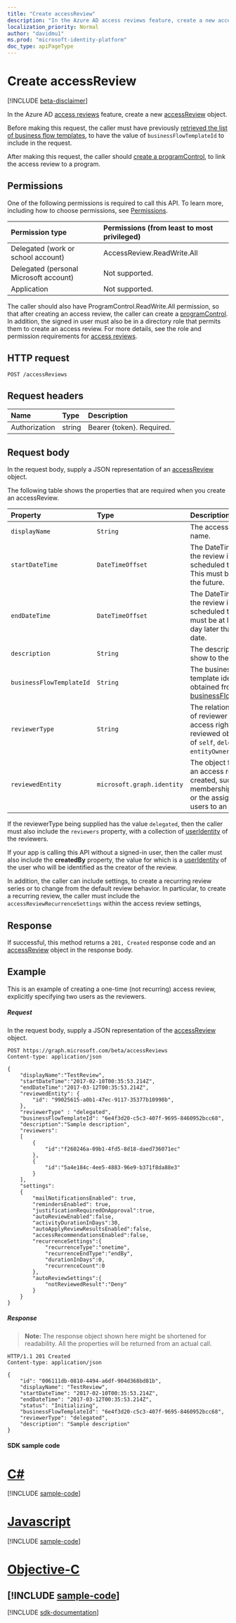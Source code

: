 ```yaml
---
title: "Create accessReview"
description: "In the Azure AD access reviews feature, create a new accessReview object."
localization_priority: Normal
author: "davidmu1"
ms.prod: "microsoft-identity-platform"
doc_type: apiPageType
---
```


# Create accessReview

[!INCLUDE [beta-disclaimer](../../includes/beta-disclaimer.md)]

In the Azure AD [access reviews](../resources/accessreviews-root.md) feature, create a new [accessReview](../resources/accessreview.md) object.

Before making this request, the caller must have previously [retrieved the list of business flow templates](businessflowtemplate-list.md), to have the value of `businessFlowTemplateId` to include in the request.

After making this request, the caller should [create a programControl](programcontrol-create.md), to link the access review to a program.  

## Permissions
One of the following permissions is required to call this API. To learn more, including how to choose permissions, see [Permissions](/graph/permissions-reference).

|Permission type                        | Permissions (from least to most privileged)              |
|:--------------------------------------|:---------------------------------------------------------|
|Delegated (work or school account)     | AccessReview.ReadWrite.All |
|Delegated (personal Microsoft account) | Not supported. |
|Application                            | Not supported. |

The caller should also have ProgramControl.ReadWrite.All permission, so that after creating an access review, the caller can create a [programControl](../resources/programcontrol.md).
In addition, the signed in user must also be in a directory role that permits them to create an access review.  For more details, see the role and permission requirements for [access reviews](../resources/accessreviews-root.md).

## HTTP request
<!-- { "blockType": "ignored" } -->
```http
POST /accessReviews
```
## Request headers
| Name         | Type        | Description |
|:-------------|:------------|:------------|
| Authorization | string | Bearer \{token\}. Required. |

## Request body
In the request body, supply a JSON representation of an [accessReview](../resources/accessreview.md) object.

The following table shows the properties that are required when you create an accessReview.

| Property     | Type        | Description |
|:-------------|:------------|:------------|
| `displayName`             |`String`                                                        | The access review name.  |
| `startDateTime`           |`DateTimeOffset`                                                | The DateTime when the review is scheduled to be start.  This must be a date in the future.   |
| `endDateTime`             |`DateTimeOffset`                                                | The DateTime when the review is scheduled to end. This must be at least one day later than the start date.   |
| `description`             |`String`                                                        | The description, to show to the reviewers. |
| `businessFlowTemplateId`  |`String`                                                        | The business flow template identifier, obtained from a [businessFlowTemplate](../resources/businessflowtemplate.md).  |
| `reviewerType`            |`String`                                                        | The relationship type of reviewer to the access rights of the reviewed object, one of `self`, `delegated`, or `entityOwners`. | 
| `reviewedEntity`          |`microsoft.graph.identity`                                      | The object for which an access review is created, such as the membership of a group or the assignments of users to an application. | 


If the reviewerType being supplied has the value `delegated`, then the caller must also include the `reviewers` property, with a collection of [userIdentity](../resources/useridentity.md) of the reviewers.

If your app is calling this API without a signed-in user, then the caller must also include the **createdBy** property, the value for which is a [userIdentity](../resources/useridentity.md) of the user who will be identified as the creator of the review.

In addition, the caller can include settings, to create a recurring review series or to change from the default review behavior. In particular, to create a recurring review, the caller must include the `accessReviewRecurrenceSettings` within the access review settings,


## Response
If successful, this method returns a `201, Created` response code and an [accessReview](../resources/accessreview.md) object in the response body.

## Example

This is an example of creating a one-time (not recurring) access review, explicitly specifying two users as the reviewers.

##### Request
In the request body, supply a JSON representation of the [accessReview](../resources/accessreview.md) object.

<!-- {
  "blockType": "request",
  "name": "create_accessReview_from_accessReviews"
}-->
```http
POST https://graph.microsoft.com/beta/accessReviews
Content-type: application/json

{
    "displayName":"TestReview",
    "startDateTime":"2017-02-10T00:35:53.214Z",
    "endDateTime":"2017-03-12T00:35:53.214Z",
    "reviewedEntity": {
        "id": "99025615-a0b1-47ec-9117-35377b10998b",
    },
    "reviewerType" : "delegated",
    "businessFlowTemplateId": "6e4f3d20-c5c3-407f-9695-8460952bcc68",
    "description":"Sample description",
    "reviewers":
    [
        {
            "id":"f260246a-09b1-4fd5-8d18-daed736071ec"
        },
        {
            "id":"5a4e184c-4ee5-4883-96e9-b371f8da88e3"
        }
    ],
    "settings":
    {
        "mailNotificationsEnabled": true,
        "remindersEnabled": true,
        "justificationRequiredOnApproval":true,
        "autoReviewEnabled":false,
        "activityDurationInDays":30,
        "autoApplyReviewResultsEnabled":false,
        "accessRecommendationsEnabled":false,
        "recurrenceSettings":{
            "recurrenceType":"onetime",
            "recurrenceEndType":"endBy",
            "durationInDays":0,
            "recurrenceCount":0
        },
        "autoReviewSettings":{
            "notReviewedResult":"Deny"
        }
    }
}
```

##### Response
>**Note:** The response object shown here might be shortened for readability. All the properties will be returned from an actual call.
<!-- {
  "blockType": "response",
  "truncated": true,
  "@odata.type": "microsoft.graph.accessReview"
} -->
```http
HTTP/1.1 201 Created
Content-type: application/json

{
    "id": "006111db-0810-4494-a6df-904d368bd81b",
    "displayName": "TestReview",
    "startDateTime": "2017-02-10T00:35:53.214Z",
    "endDateTime": "2017-03-12T00:35:53.214Z",
    "status": "Initializing",
    "businessFlowTemplateId": "6e4f3d20-c5c3-407f-9695-8460952bcc68",
    "reviewerType": "delegated",
    "description": "Sample description"
}
```
#### SDK sample code
# [C#](#tab/cs)
[!INCLUDE [sample-code](../includes/create_accessReview_from_accessReviews-Cs-snippets.md)]

# [Javascript](#tab/javascript)
[!INCLUDE [sample-code](../includes/create_accessReview_from_accessReviews-Javascript-snippets.md)]

# [Objective-C](#tab/objective-c)
[!INCLUDE [sample-code](../includes/create_accessReview_from_accessReviews-Objective-C-snippets.md)]
---

[!INCLUDE [sdk-documentation](../includes/snippets_sdk_documentation_link.md)]

<!--
{
  "type": "#page.annotation",
  "description": "Create accessReview",
  "keywords": "",
  "section": "documentation",
  "tocPath": "",
  "suppressions": [
    "Error: /api-reference/beta/api/accessreview-create.md:\r\n      BookmarkMissing: '[#tab/objective-c](Objective-C)'. Did you mean: #objective-c (score: 4)",
    "Error: /api-reference/beta/api/accessreview-create.md:\r\n      BookmarkMissing: '[#tab/cs](C#)'. Did you mean: #c (score: 5)",
    "Error: /api-reference/beta/api/accessreview-create.md:\r\n      BookmarkMissing: '[#tab/javascript](Javascript)'. Did you mean: #javascript (score: 4)"
  ]
}
-->

